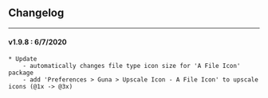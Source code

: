 ## Changelog
***

#### v1.9.8 : 6/7/2020

	* Update
		- automatically changes file type icon size for 'A File Icon' package
		- add 'Preferences > Guna > Upscale Icon - A File Icon' to upscale icons (@1x -> @3x)

